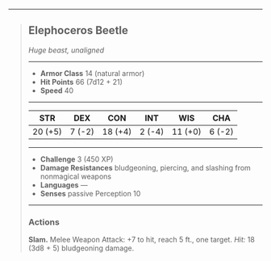 ___
> ## Elephoceros Beetle
>*Huge beast, unaligned*
> ___
> - **Armor Class** 14 (natural armor)
> - **Hit Points** 66 (7d12 + 21)
> - **Speed** 40
>___
>|STR|DEX|CON|INT|WIS|CHA|
>|:---:|:---:|:---:|:---:|:---:|:---:|
>|20 (+5)|7 (-2)|18 (+4)|2 (-4)|11 (+0)|6 (-2)|
>___
> - **Challenge** 3 (450 XP)
> - **Damage Resistances** bludgeoning, piercing, and slashing from nonmagical weapons
> - **Languages** —
> - **Senses** passive Perception 10
> ___
>
> ### Actions
>
> **Slam.** Melee Weapon Attack: +7 to hit, reach 5 ft., one target. *Hit:* 18 (3d8 + 5) bludgeoning damage.
